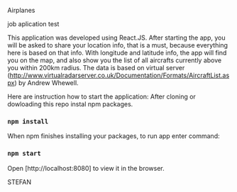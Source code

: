 Airplanes

job aplication test

This application was developed using React.JS.
After starting the app, you will be asked to share your location info, that is a must, because everything here is based on that info.
With longitude and latitude info, the app will find you on the map, and also show you the list of all aircrafts currently above you within 200km radius. The data is based on virtual server (http://www.virtualradarserver.co.uk/Documentation/Formats/AircraftList.aspx)  by Andrew Whewell.


Here are instruction how to start the application:
After cloning or dowloading this repo instal npm packages.
 
### `npm install`

When npm finishes installing your packages, to run app
enter command:

### `npm start`

Open [http://localhost:8080]  to view it in the browser.

STEFAN
